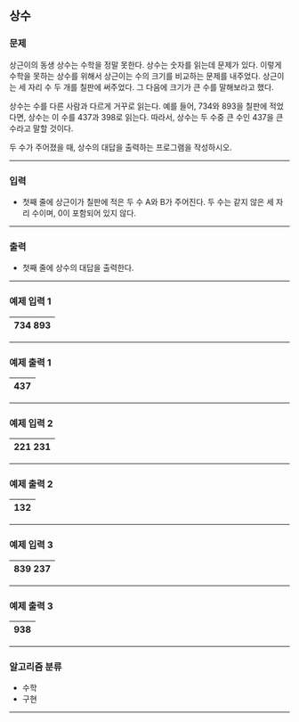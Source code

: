 상수
-------------
### 문제

상근이의 동생 상수는 수학을 정말 못한다. 상수는 숫자를 읽는데 문제가 있다. 이렇게 수학을 못하는 상수를 위해서 상근이는 수의 크기를 비교하는 문제를 내주었다. 상근이는 세 자리 수 두 개를 칠판에 써주었다. 그 다음에 크기가 큰 수를 말해보라고 했다.

상수는 수를 다른 사람과 다르게 거꾸로 읽는다. 예를 들어, 734와 893을 칠판에 적었다면, 상수는 이 수를 437과 398로 읽는다. 따라서, 상수는 두 수중 큰 수인 437을 큰 수라고 말할 것이다.

두 수가 주어졌을 때, 상수의 대답을 출력하는 프로그램을 작성하시오.

- - -

### 입력
* 첫째 줄에 상근이가 칠판에 적은 두 수 A와 B가 주어진다. 두 수는 같지 않은 세 자리 수이며, 0이 포함되어 있지 않다.

- - -

### 출력
* 첫째 줄에 상수의 대답을 출력한다.

- - -

### 예제 입력 1
|734 893|
|:---|

- - -

### 예제 출력 1
|437|
|:---|

- - -

### 예제 입력 2
|221 231|
|:---|

- - -

### 예제 출력 2
|132|
|:---|

- - -

### 예제 입력 3
|839 237|
|:---|

- - -

### 예제 출력 3
|938|
|:---|

- - -

### 알고리즘 분류
* 수학
* 구현

- - -